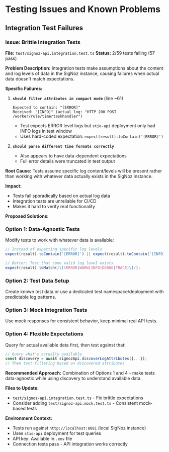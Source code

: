# Testing Issues and Known Problems

## Integration Test Failures

### Issue: Brittle Integration Tests
**File:** `test/signoz-api.integration.test.ts`
**Status:** 2/59 tests failing (57 pass)

**Problem Description:**
Integration tests make assumptions about the content and log levels of data in the SigNoz instance, causing failures when actual data doesn't match expectations.

**Specific Failures:**

1. **`should filter attributes in compact mode`** (line ~61)
   ```
   Expected to contain: "[ERROR]"
   Received: "[INFO]" (actual log: "HTTP 200 POST /worker/rule/timertaskhandler")
   ```
   - Test expects ERROR level logs but `stio-api` deployment only had INFO logs in test window
   - Uses hard-coded expectation: `expect(result).toContain('[ERROR]')`

2. **`should parse different time formats correctly`** 
   - Also appears to have data-dependent expectations
   - Full error details were truncated in test output

**Root Cause:**
Tests assume specific log content/levels will be present rather than working with whatever data actually exists in the SigNoz instance.

**Impact:** 
- Tests fail sporadically based on actual log data
- Integration tests are unreliable for CI/CD
- Makes it hard to verify real functionality

**Proposed Solutions:**

### Option 1: Data-Agnostic Tests
Modify tests to work with whatever data is available:
```typescript
// Instead of expecting specific log levels
expect(result).toContain('[ERROR]') || expect(result).toContain('[INFO]') || expect(result).toContain('[WARN]');

// Better: Test that some valid log level exists
expect(result).toMatch(/\[(ERROR|WARN|INFO|DEBUG|TRACE)\]/);
```

### Option 2: Test Data Setup
Create known test data or use a dedicated test namespace/deployment with predictable log patterns.

### Option 3: Mock Integration Tests
Use mock responses for consistent behavior, keep minimal real API tests.

### Option 4: Flexible Expectations
Query for actual available data first, then test against that:
```typescript
// Query what's actually available
const discovery = await signozApi.discoverLogAttributes({...});
// Then test filtering based on discovered attributes
```

**Recommended Approach:**
Combination of Options 1 and 4 - make tests data-agnostic while using discovery to understand available data.

**Files to Update:**
- `test/signoz-api.integration.test.ts` - Fix brittle expectations
- Consider adding `test/signoz-api.mock.test.ts` - Consistent mock-based tests

**Environment Context:**
- Tests run against `http://localhost:8081` (local SigNoz instance)
- Uses `stio-api` deployment for test queries
- API key: Available in `.env` file
- Connection tests pass - API integration works correctly